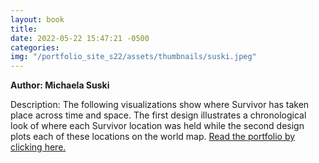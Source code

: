 ```yaml
---
layout: book
title:
date: 2022-05-22 15:47:21 -0500
categories:
img: "/portfolio_site_s22/assets/thumbnails/suski.jpeg"
---
```


<b>Author: Michaela Suski</b>

Description: The following visualizations show where Survivor has taken place across time and space. The first design illustrates a
chronological look of where each Survivor location was held while the second design plots each of these locations on the
world map.
<a href="https://data-viz.it.wisc.edu/content/9f722ee2-05b8-41a6-81ce-9b69401072fb">Read the portfolio by clicking here.</a>

[jekyll-docs]: https://jekyllrb.com/docs/home
[jekyll-gh]:   https://github.com/jekyll/jekyll
[jekyll-talk]: https://talk.jekyllrb.com/

